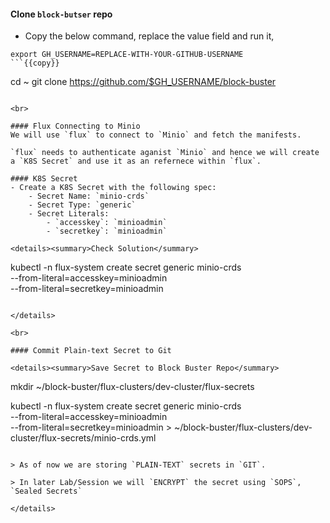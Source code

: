 #### Clone `block-butser` repo
- Copy the below command, replace the value field and run it,

```
export GH_USERNAME=REPLACE-WITH-YOUR-GITHUB-USERNAME
```{{copy}}

```
cd ~
git clone https://github.com/$GH_USERNAME/block-buster
```{{exec}}

<br>

#### Flux Connecting to Minio
We will use `flux` to connect to `Minio` and fetch the manifests.

`flux` needs to authenticate aganist `Minio` and hence we will create a `K8S Secret` and use it as an refernece within `flux`.

#### K8S Secret
- Create a K8S Secret with the following spec:
    - Secret Name: `minio-crds`
    - Secret Type: `generic`
    - Secret Literals:
        - `accesskey`: `minioadmin`
        - `secretkey`: `minioadmin`

<details><summary>Check Solution</summary>

```
kubectl -n flux-system create secret generic minio-crds \
--from-literal=accesskey=minioadmin \
--from-literal=secretkey=minioadmin
```{{exec}}

</details>

<br>

#### Commit Plain-text Secret to Git

<details><summary>Save Secret to Block Buster Repo</summary>

```
mkdir ~/block-buster/flux-clusters/dev-cluster/flux-secrets

kubectl -n flux-system create secret generic minio-crds \
--from-literal=accesskey=minioadmin \
--from-literal=secretkey=minioadmin > ~/block-buster/flux-clusters/dev-cluster/flux-secrets/minio-crds.yml
```{{exec}}

> As of now we are storing `PLAIN-TEXT` secrets in `GIT`. 

> In later Lab/Session we will `ENCRYPT` the secret using `SOPS`, `Sealed Secrets`

</details>